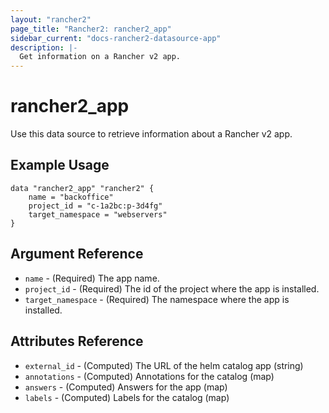 ```yaml
---
layout: "rancher2"
page_title: "Rancher2: rancher2_app"
sidebar_current: "docs-rancher2-datasource-app"
description: |-
  Get information on a Rancher v2 app.
---
```


# rancher2\_app

Use this data source to retrieve information about a Rancher v2 app.

## Example Usage

```
data "rancher2_app" "rancher2" {
    name = "backoffice"
    project_id = "c-1a2bc:p-3d4fg"
    target_namespace = "webservers"
}
```

## Argument Reference

* `name` - (Required) The app name.
* `project_id` - (Required) The id of the project where the app is installed.
* `target_namespace` - (Required) The namespace where the app is installed.

## Attributes Reference

* `external_id` - (Computed) The URL of the helm catalog app (string)
* `annotations` - (Computed) Annotations for the catalog (map)
* `answers` - (Computed) Answers for the app (map)
* `labels` - (Computed) Labels for the catalog (map)

